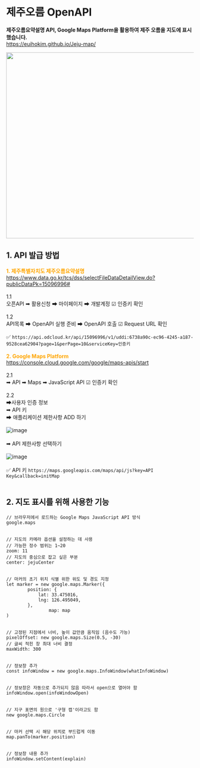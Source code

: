# 제주오름 OpenAPI
**제주오름요약설명 API, Google Maps Platform을 활용하여 제주 오름을 지도에 표시 했습니다.**<br>
https://euihokim.github.io/Jeju-map/<br>
<p align="center"><img src="https://user-images.githubusercontent.com/104756433/205115744-a0371bfe-30e6-4707-ba92-c96d0442fcd5.gif" height="500px" width="650px"></p>

## 1. API 발급 방법
**<span style="color: orange">1. 제주특별자치도 제주오름요약설명</span>**
<br>
https://www.data.go.kr/tcs/dss/selectFileDataDetailView.do?publicDataPk=15096996#
<br><br>
1.1<br> 오픈API ➡ 활용신청 ➡ 마이페이지 ➡ 개발계정 ☑ 인증키 확인
<br><br>
1.2<br> API목록 ➡ OpenAPI 실행 준비 ➡ OpenAPI 호출 ☑ Request URL 확인
<br><br>
✅ ``https://api.odcloud.kr/api/15096996/v1/uddi:6738a90c-ec96-4245-a187-9528cea62904?page=1&perPage=10&serviceKey=인증키``
<br><br>
**<span style="color: orange">2. Google Maps Platform</span>**
<br>
https://console.cloud.google.com/google/maps-apis/start
<br><br>
2.1<br>
➡ API ➡ Maps ➡ JavaScript API ☑ 인증키 확인 
<br><br>
2.2<br>
➡사용자 인증 정보<br>
➡ API 키<br>
➡ 애플리케이션 제한사항 ADD 하기<br><br>
![image](https://user-images.githubusercontent.com/112460383/205119301-f26c855b-97b2-40ba-9435-e857c06d41e6.png)<br><br>
➡ API 제한사항 선택하기<br><br>
![image](https://user-images.githubusercontent.com/112460383/205119700-7b1aeb21-e858-4b04-8aa3-e7a7c174d394.png)<br><br>
✅ API 키 ``https://maps.googleapis.com/maps/api/js?key=API Key&callback=initMap``
<br><br>
## 2. 지도 표시를 위해 사용한 기능
```JS
// 브라우저에서 로드하는 Google Maps JavaScript API 방식
google.maps


// 지도의 카메라 옵션을 설정하는 데 사용
// 가능한 정수 범위는 1~20
zoom: 11
// 지도의 중심으로 잡고 싶은 부분
center: jejuCenter


// 마커의 초기 위치 식별 위한 위도 및 경도 지정
let marker = new google.maps.Marker({
        position: {
            lat: 33.475016,
            lng: 126.495049,
        },
                map: map
)


// 고정된 지점에서 너비, 높이 값만큼 움직임 (음수도 가능)
pixelOffset: new google.maps.Size(0.5, -30)
// 글씨 적힌 창 최대 너비 결정
maxWidth: 300


// 정보창 추가
const infoWindow = new google.maps.InfoWindow(whatInfoWindow)


// 정보창은 자동으로 추가되지 않음 따라서 open으로 열어야 함
infoWindow.open(infoWindowOpen)


// 지구 표면의 원으로 '구형 캡'이라고도 함
new google.maps.Circle


// 마커 선택 시 해당 위치로 부드럽게 이동
map.panTo(marker.position)


// 정보창 내용 추가
infoWindow.setContent(explain)
```
